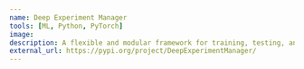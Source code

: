 ```yaml
---
name: Deep Experiment Manager
tools: [ML, Python, PyTorch]
image: 
description: A flexible and modular framework for training, testing, and managing deep learning experiments in PyTorch.
external_url: https://pypi.org/project/DeepExperimentManager/
---
```


